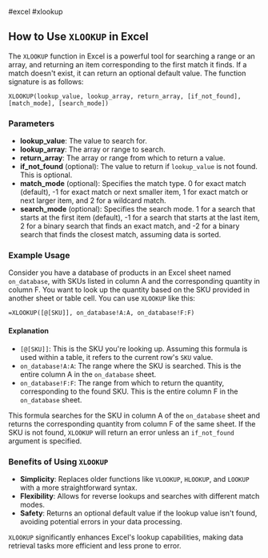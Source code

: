 #excel #xlookup

## How to Use `XLOOKUP` in Excel

The `XLOOKUP` function in Excel is a powerful tool for searching a range or an array, and returning an item corresponding to the first match it finds. If a match doesn't exist, it can return an optional default value. The function signature is as follows:

``` plaintext
XLOOKUP(lookup_value, lookup_array, return_array, [if_not_found], [match_mode], [search_mode])
```

### Parameters

- **lookup_value**: The value to search for.
- **lookup_array**: The array or range to search.
- **return_array**: The array or range from which to return a value.
- **if_not_found** (optional): The value to return if `lookup_value` is not found. This is optional.
- **match_mode** (optional): Specifies the match type. 0 for exact match (default), -1 for exact match or next smaller item, 1 for exact match or next larger item, and 2 for a wildcard match.
- **search_mode** (optional): Specifies the search mode. 1 for a search that starts at the first item (default), -1 for a search that starts at the last item, 2 for a binary search that finds an exact match, and -2 for a binary search that finds the closest match, assuming data is sorted.

### Example Usage

Consider you have a database of products in an Excel sheet named `on_database`, with SKUs listed in column A and the corresponding quantity in column F. You want to look up the quantity based on the SKU provided in another sheet or table cell. You can use `XLOOKUP` like this:

``` excel
=XLOOKUP([@[SKU]], on_database!A:A, on_database!F:F)
```

#### Explanation

- `[@[SKU]]`: This is the SKU you're looking up. Assuming this formula is used within a table, it refers to the current row's `SKU` value.
- `on_database!A:A`: The range where the SKU is searched. This is the entire column A in the `on_database` sheet.
- `on_database!F:F`: The range from which to return the quantity, corresponding to the found SKU. This is the entire column F in the `on_database` sheet.

This formula searches for the SKU in column A of the `on_database` sheet and returns the corresponding quantity from column F of the same sheet. If the SKU is not found, `XLOOKUP` will return an error unless an `if_not_found` argument is specified.

### Benefits of Using `XLOOKUP`

- **Simplicity**: Replaces older functions like `VLOOKUP`, `HLOOKUP`, and `LOOKUP` with a more straightforward syntax.
- **Flexibility**: Allows for reverse lookups and searches with different match modes.
- **Safety**: Returns an optional default value if the lookup value isn't found, avoiding potential errors in your data processing.

`XLOOKUP` significantly enhances Excel's lookup capabilities, making data retrieval tasks more efficient and less prone to error.
